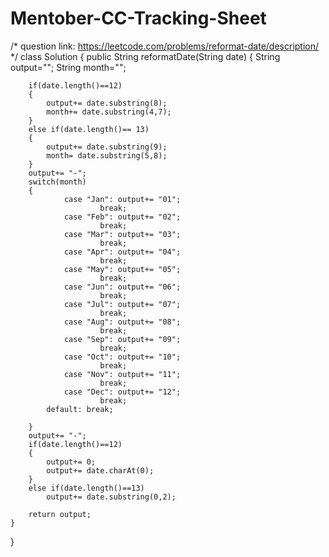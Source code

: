 # Mentober-CC-Tracking-Sheet
/* question link: https://leetcode.com/problems/reformat-date/description/ */ 
class Solution {
    public String reformatDate(String date) {
        String output=""; String month="";
         
        if(date.length()==12)
        {
            output+= date.substring(8);
            month+= date.substring(4,7);
        }
        else if(date.length()== 13)
        {
            output+= date.substring(9); 
            month= date.substring(5,8); 
        }
        output+= "-"; 
        switch(month)
        {
                case "Jan": output+= "01"; 
                        break;
                case "Feb": output+= "02"; 
                        break;
                case "Mar": output+= "03"; 
                        break;
                case "Apr": output+= "04"; 
                        break;
                case "May": output+= "05"; 
                        break;
                case "Jun": output+= "06"; 
                        break;
                case "Jul": output+= "07"; 
                        break;
                case "Aug": output+= "08"; 
                        break;
                case "Sep": output+= "09"; 
                        break;
                case "Oct": output+= "10"; 
                        break;
                case "Nov": output+= "11"; 
                        break;
                case "Dec": output+= "12"; 
                        break;
            default: break; 
                
        }
        output+= "-";
        if(date.length()==12)
        {
            output+= 0;
            output+= date.charAt(0); 
        }
        else if(date.length()==13)
            output+= date.substring(0,2); 
        
        return output;
    }
}
